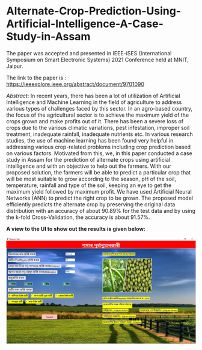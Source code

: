 # Alternate-Crop-Prediction-Using-Artificial-Intelligence-A-Case-Study-in-Assam

The paper was accepted and presented in IEEE-iSES (International Symposium on Smart Electronic Systems) 2021 Conference held at MNIT, Jaipur.

The link to the paper is : https://ieeexplore.ieee.org/abstract/document/9701090

*Abstract*: In recent years, there has been a lot of utilization of Artificial Intelligence and Machine Learning in the field of agriculture to address various types of challenges faced by this sector. In an agro-based country, the focus of the agricultural sector is to achieve the maximum yield of the crops grown and make profits out of it. There has been a severe loss of crops due to the various climatic variations, pest infestation, improper soil treatment, inadequate rainfall, inadequate nutrients etc. In various research studies, the use of machine learning has been found very helpful in addressing various crop-related problems including crop prediction based on various factors. Motivated from this, we, in this paper conducted a case study in Assam for the prediction of alternate crops using artificial intelligence and with an objective to help out the farmers. With our proposed solution, the farmers will be able to predict a particular crop that will be most suitable to grow according to the season, pH
of the soil, temperature, rainfall and type of the soil, keeping an eye to get the maximum yield followed by maximum profit. We have used Artificial Neural Networks (ANN) to predict the right crop to be grown. The proposed model efficiently predicts the alternate crop by preserving the original data distribution with an accuracy of about 90.89% for the test data and by using the k-fold Cross-Validation, the accuracy is about 91.57%.

**A view to the UI to show out the results is given below:**

![alt text](https://github.com/BhabeshMali/Alternate-Crop-Prediction-Using-Artificial-Intelligence-A-Case-Study-in-Assam/blob/main/New_screenshot1.png)


